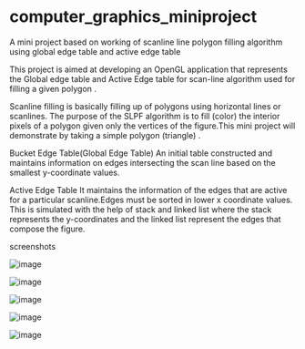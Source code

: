 # computer_graphics_miniproject
A mini project based on working of scanline line polygon filling algorithm using global edge table and active edge table

This project is aimed at developing an OpenGL application that represents the Global edge table and Active Edge table  for scan-line algorithm used for filling a given polygon  .

Scanline filling is basically filling up of polygons using horizontal lines or scanlines. 
The purpose of the SLPF algorithm is to fill (color) the interior pixels of a polygon given only the vertices of the figure.This mini project will demonstrate by taking a simple polygon (triangle) .


Bucket Edge Table(Global Edge Table)
An initial table constructed and maintains information on edges intersecting the scan line based on the smallest y-coordinate values.

Active Edge Table
It maintains the information of the  edges that are active for a particular scanline.Edges must be sorted in lower x coordinate values. This is simulated with the help of stack and linked list where the stack represents the y-coordinates and the linked list represent the edges that compose the figure. 

screenshots

![image](https://user-images.githubusercontent.com/69346963/119970801-cdfc5880-bfcd-11eb-8226-66ae3f60dc16.png)

![image](https://user-images.githubusercontent.com/69346963/119970885-e8cecd00-bfcd-11eb-8f1b-7ced138ba68b.png)

![image](https://user-images.githubusercontent.com/69346963/119970905-ed938100-bfcd-11eb-8c25-1b54d7f4486d.png)

![image](https://user-images.githubusercontent.com/69346963/119970918-f2583500-bfcd-11eb-96c1-cd7a9596b9e8.png)

![image](https://user-images.githubusercontent.com/69346963/119970927-f5ebbc00-bfcd-11eb-85bb-20ff5ec87e59.png)
